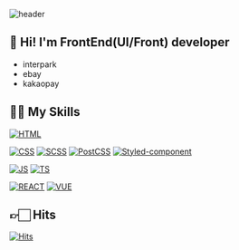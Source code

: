 
![header](https://capsule-render.vercel.app/api?type=wave&color=gradient&text=JuHam's&nbsp;%GitHub!&textBg=true&height=200&)

## 🙌 Hi! I'm FrontEnd(UI/Front) developer
- interpark
- ebay
- kakaopay

## 🤟🏻 My Skills
[![HTML](https://img.shields.io/badge/HTML-E34F26?style=flat-square&logo=HTML5&logoColor=white)](https://developer.mozilla.org/ko/docs/Web/HTML)

[![CSS](https://img.shields.io/badge/CSS-1572B6?style=flat-square&logo=CSS3&logoColor=white)](https://developer.mozilla.org/ko/docs/Web/CSS)
[![SCSS](https://img.shields.io/badge/SCSS-CC6699?style=flat-square&logo=Sass&logoColor=white)](https://sass-lang.com/)
[![PostCSS](https://img.shields.io/badge/PostCSS-DD3A0A?style=flat-square&logo=PostCSS&logoColor=white)](https://postcss.org/)
[![Styled-component](https://img.shields.io/badge/styled-components-DB7093?style=flat-square&logo=styled-components&logoColor=white)](https://styled-components.com/)


[![JS](https://img.shields.io/badge/JavaScript-F7DF1E?style=flat-square&logo=JavaScript&logoColor=black)](https://developer.mozilla.org/ko/docs/Web/JavaScript)
[![TS](https://img.shields.io/badge/TypeScript-3178C6?style=flat-square&logo=TypeScript&logoColor=black)](https://www.typescriptlang.org/)

[![REACT](https://img.shields.io/badge/React-61DAFB?style=flat-square&logo=React&logoColor=black)](https://ko.reactjs.org/)
[![VUE](https://img.shields.io/badge/Vue.js-4FC08D?style=flat-square&logo=Vue.js&logoColor=black)](https://vuejs.org/)

<!-- [![ReactNative](https://img.shields.io/badge/ReactNative-61DAFB?style=flat-square&logo=JavaScript&logoColor=white)](https://reactnative.dev/)
[![Flutter](https://img.shields.io/badge/Flutter-02569B?style=flat-square&logo=Flutter&logoColor=black)](https://flutter.dev/?gclid=Cj0KCQiA9OiPBhCOARIsAI0y71B0RTf3Eq7pI2JaD2Cwf7-F6ttpfA6CzoWoBH0IhM0pesSDHOmw8dUaAh8yEALw_wcB&gclsrc=aw.ds)
 -->

## 👉🏻 Hits
[![Hits](https://hits.seeyoufarm.com/api/count/incr/badge.svg?url=https%3A%2F%2Fgithub.com%2Fgjbae1212%2Fhit-counter)](https://hits.seeyoufarm.com)
